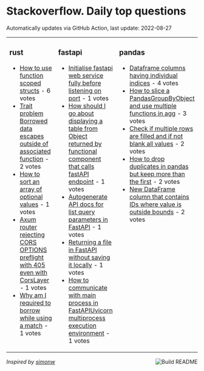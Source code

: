 # Stackoverflow. Daily top questions 

Automatically updates via GitHub Action, last update: <!-- date starts -->2022-08-27<!-- date ends -->


<table><tr><td valign="top" width="33%">

### rust
<!-- rust starts -->
* [How to use function scoped structs](https://stackoverflow.com/questions/73497141/how-to-use-function-scoped-structs) - 6 votes
* [Trait problem Borrowed data escapes outside of associated function](https://stackoverflow.com/questions/73495603/trait-problem-borrowed-data-escapes-outside-of-associated-function) - 2 votes
* [How to sort an array of optional values](https://stackoverflow.com/questions/73494879/how-to-sort-an-array-of-optional-values) - 1 votes
* [Axum router rejecting CORS OPTIONS preflight with 405 even with CorsLayer](https://stackoverflow.com/questions/73498537/axum-router-rejecting-cors-options-preflight-with-405-even-with-corslayer) - 1 votes
* [Why am I required to borrow while using a match](https://stackoverflow.com/questions/73512885/why-am-i-required-to-borrow-while-using-a-match) - 1 votes
<!-- rust ends -->
</td><td valign="top" width="34%">


### fastapi
<!-- fastapi starts -->
* [Initialise fastapi web service fully before listening on port](https://stackoverflow.com/questions/73509582/initialise-fastapi-web-service-fully-before-listening-on-port) - 1 votes
* [How should I go about displaying a table from Object returned by functional component that calls fastAPI endpoint](https://stackoverflow.com/questions/73507960/how-should-i-go-about-displaying-a-table-from-object-returned-by-functional-comp) - 1 votes
* [Autogenerate API docs for list query parameters in FastAPI](https://stackoverflow.com/questions/73501695/autogenerate-api-docs-for-list-query-parameters-in-fastapi) - 1 votes
* [Returning a file in FastAPI without saving it locally](https://stackoverflow.com/questions/73498007/returning-a-file-in-fastapi-without-saving-it-locally) - 1 votes
* [How to communicate with main process in FastAPIUvicorn multiprocess execution environment](https://stackoverflow.com/questions/73496707/how-to-communicate-with-main-process-in-fastapiuvicorn-multi-process-execution) - 1 votes
<!-- fastapi ends -->
</td><td valign="top" width="34%">


### pandas
<!-- pandas starts -->
* [Dataframe columns having individual indices](https://stackoverflow.com/questions/73510729/dataframe-columns-having-individual-indices) - 4 votes
* [How to slice a PandasGroupByObject and use multiple functions in agg](https://stackoverflow.com/questions/73499364/how-to-slice-a-pandasgroupbyobject-and-use-multiple-functions-in-agg) - 3 votes
* [Check if multiple rows are filled and if not blank all values](https://stackoverflow.com/questions/73510828/check-if-multiple-rows-are-filled-and-if-not-blank-all-values) - 2 votes
* [How to drop duplicates in pandas but keep more than the first](https://stackoverflow.com/questions/73508455/how-to-drop-duplicates-in-pandas-but-keep-more-than-the-first) - 2 votes
* [New DataFrame column that contains IDs where value is outside bounds](https://stackoverflow.com/questions/73502613/new-dataframe-column-that-contains-ids-where-value-is-outside-bounds) - 2 votes
<!-- pandas ends -->
</td></tr></table>

<a href="https://github.com/hp0404/hp0404/actions"><img src="https://github.com/hp0404/hp0404/workflows/Build%20README/badge.svg" align="right" alt="Build README"></a> <p>*Inspired by  [simonw](https://github.com/simonw/simonw)*</p>
